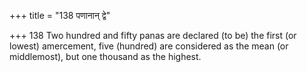 +++
title = "138 पणानान् द्वे"

+++
138	Two hundred and fifty panas are declared (to be) the first (or lowest) amercement, five (hundred) are considered as the mean (or middlemost), but one thousand as the highest.
